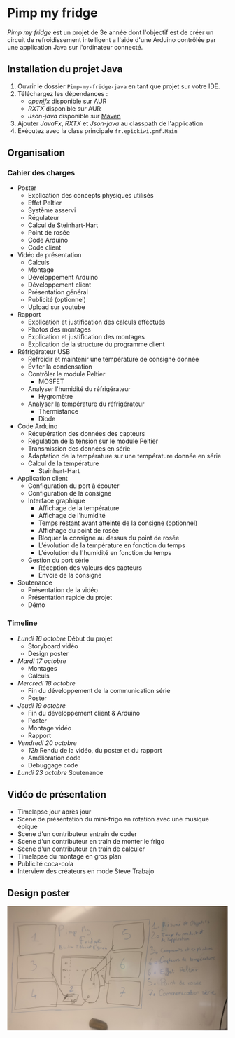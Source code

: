 # Pimp my fridge

*Pimp my fridge* est un projet de 3e année dont l'objectif est de créer un circuit de refroidissement intelligent a l'aide d'une Arduino contrôlée par une application Java sur l'ordinateur connecté.

## Installation du projet Java

1. Ouvrir le dossier `Pimp-my-fridge-java` en tant que projet sur votre IDE.
2. Téléchargez les dépendances :
    - *openjfx* disponible sur AUR
    - *RXTX* disponible sur AUR
    - *Json-java* disponible sur [Maven](https://search.maven.org/remotecontent?filepath=org/json/json/20170516/json-20170516.jar)
3. Ajouter *JavaFx*, *RXTX* et *Json-java* au classpath de l'application
4. Exécutez avec la class principale `fr.epickiwi.pmf.Main`

## Organisation

### Cahier des charges

* Poster
    - Explication des concepts physiques utilisés
    - Effet Peltier
    - Système asservi
    - Régulateur
    - Calcul de Steinhart-Hart
    - Point de rosée
    - Code Arduino
    - Code client
* Vidéo de présentation
    - Calculs
    - Montage
    - Développement Arduino
    - Développement client
    - Présentation général
    - Publicité (optionnel)
    - Upload sur youtube
* Rapport
    - Explication et justification des calculs effectués
    - Photos des montages
    - Explication et justification des montages
    - Explication de la structure du programme client
* Réfrigérateur USB
    - Refroidir et maintenir une température de consigne donnée
    - Éviter la condensation
    - Contrôler le module Peltier
        + MOSFET
    - Analyser l'humidité du réfrigérateur
        + Hygromètre
    - Analyser la température du réfrigérateur
        + Thermistance
        + Diode
* Code Arduino
    - Récupération des données des capteurs
    - Régulation de la tension sur le module Peltier
    - Transmission des données en série
    - Adaptation de la température sur une température donnée en série
    - Calcul de la température
        + Steinhart-Hart
* Application client
    - Configuration du port à écouter
    - Configuration de la consigne
    - Interface graphique
        + Affichage de la température
        + Affichage de l'humidité
        + Temps restant avant atteinte de la consigne (optionnel)
        + Affichage du point de rosée
        + Bloquer la consigne au dessus du point de rosée
        + L'évolution de la température en fonction du temps
        + L'évolution de l'humidité en fonction du temps
    - Gestion du port série
        + Réception des valeurs des capteurs
        + Envoie de la consigne
* Soutenance
    - Présentation de la vidéo
    - Présentation rapide du projet
    - Démo

### Timeline

* *Lundi 16 octobre* Début du projet
    - Storyboard vidéo
    - Design poster
* *Mardi 17 octobre* 
    - Montages
    - Calculs
* *Mercredi 18 octobre* 
    - Fin du développement de la communication série
    - Poster
* *Jeudi 19 octobre* 
    - Fin du développement client & Arduino
    - Poster
    - Montage vidéo
    - Rapport
* *Vendredi 20 octobre* 
    - *12h* Rendu de la vidéo, du poster et du rapport
    - Amélioration code
    - Debuggage code
* *Lundi 23 octobre* Soutenance

## Vidéo de présentation

* Timelapse jour après jour
* Scène de présentation du mini-frigo en rotation avec une musique épique
* Scene d'un contributeur entrain de coder
* Scene d'un contributeur en train de monter le frigo
* Scene d'un contributeur en train de calculer
* Timelapse du montage en gros plan
* Publicité coca-cola
* Interview des créateurs en mode Steve Trabajo

## Design poster

![Poster](img/Poster.jpg)
